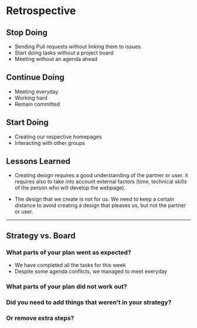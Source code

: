 # Retrospective

## Stop Doing

- Sending Pull requests without linking them to issues.
- Start doing tasks without a project board
- Meeting without an agenda ahead

## Continue Doing

- Meeting everyday
- Working hard
- Remain committed

## Start Doing

- Creating our respective homepages
- Interacting with other groups

## Lessons Learned

- Creating design requires a good understanding of the partner or user. it
  requires also to take into account external factors (time, technical skills of
  the person who will develop the webpage).

- The design that we create is not for us. We need to keep a certain distance to
  avoid creating a design that pleases us, but not the partner or user.

---

## Strategy vs. Board

### What parts of your plan went as expected?

- We have completed all the tasks for this week
- Despite some agenda conflicts, we managed to meet everyday

### What parts of your plan did not work out?

### Did you need to add things that weren't in your strategy?

### Or remove extra steps?
